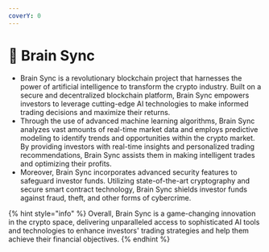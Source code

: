 ```yaml
---
coverY: 0
---
```


# 📍 Brain Sync

* Brain Sync is a revolutionary blockchain project that harnesses the power of artificial intelligence to transform the crypto industry. Built on a secure and decentralized blockchain platform, Brain Sync empowers investors to leverage cutting-edge AI technologies to make informed trading decisions and maximize their returns.
* Through the use of advanced machine learning algorithms, Brain Sync analyzes vast amounts of real-time market data and employs predictive modeling to identify trends and opportunities within the crypto market. By providing investors with real-time insights and personalized trading recommendations, Brain Sync assists them in making intelligent trades and optimizing their profits.
* Moreover, Brain Sync incorporates advanced security features to safeguard investor funds. Utilizing state-of-the-art cryptography and secure smart contract technology, Brain Sync shields investor funds against fraud, theft, and other forms of cybercrime.

{% hint style="info" %}
Overall, Brain Sync is a game-changing innovation in the crypto space, delivering unparalleled access to sophisticated AI tools and technologies to enhance investors' trading strategies and help them achieve their financial objectives.
{% endhint %}
